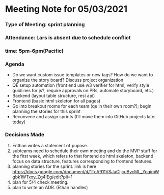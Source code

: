 # Meeting Note for 05/03/2021
### Type of Meeting: sprint planning
### Attendance: Lars is absent due to schedule conflict
### time: 5pm-6pm(Pacific)
### Agenda
- Do we want custom issue templates or new tags? How do we want to organize the story board? Discuss project organization
- QE setup automation (front end use w3 verifier for html, verify style guidlines for js?, require approvals on PRs, automate storyboard, etc.)
- Backend (layout table structure, rest api)
- Frontend (basic html skeleton for all pages)
- Go into breakout rooms for each team (qe in their own room?); begin planning the stories for this sprint
- Reconvene and assign sprints (I'll move them into GitHub projects later today)

### Decisions Made
1. Enthan writes a statement of pupose.
2. subteams need to schedule their own meeting and do the MVP stuff for the first week, which refers to that fontend do html skeleton, backend focus on data structure, features corresponding to frontend features.
3. planning stories for the sprint. link is here https://docs.google.com/document/d/1TcA911VSJuCIjcuBycML_YcqimWgbk1WTxoy_Zg4IEg/edit?pli=1
4. plan for 5/4 check meeting.
5. plan to write an ADR. (Ethan handles)
